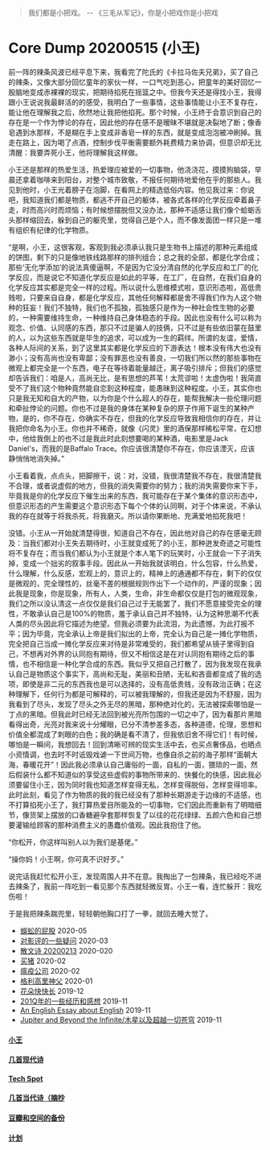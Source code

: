 
> 我们都是小把戏。 -- 《三毛从军记》，你是小把戏你是小把戏

# Core Dump 20200515 (小王)

前一阵的辣条风波已经平息下来，我看完了陀氏的《卡拉马佐夫兄弟》，买了自己的辣条，又像大部分回忆童年的家伙一样，一口气吃到恶心，把童年的美好回忆一股脑地变成赤裸裸的现实，把期待掐死在摇篮之中。但我今天还是得找小王，我得跟小王说说我最鲜活的的感受，我明白了一些事情，这些事情能让小王不复存在，能让他在理解我之后，欣然地让我把他掐死。那个时候，小王终于会意识到自己的存在是一个作为悖论的存在，因此他的存在感不是暧昧不堪就是决裂地了断；像香皂遇到水那样，不是糊在手上变成非香皂一样的东西，就是变成泡泡被冲刷掉。我走在路上，因为喝了点酒，控制步伐平衡需要额外耗费精力来协调，但意识却无比清醒：我要弄死小王，他将理解我这样做。

小王还是那样的热爱生活，热爱理应被爱的一切事物，他浇浇花，摸摸狗脑袋，早晨还拿着咖啡来到阳台，对整个城市致敬，不报任何期待地爱他在乎的那些人。我见到他时，小王光着膀子在泡脚，在看网上的精选低俗内容。他见我过来：你说吧，我知道我们都是物质，都逃不开自己的躯体，被各式各样的化学反应牵着鼻子走，时而高兴时而烦恼；有时候想摆脱但又没办法，那种不适感让我们像个蛤蛎舌头那样缩回去，躲到自己的躯壳里，觉得自己是个人，而不像发面团一样只是一堆有组织有纪律的化学物质。

“是啊，小王，这很客观，客观到我必须承认我只是生物书上描述的那种元素组成的饼图，剩下的只是像地铁线路那样的排列组合；总之我的全部，都是化学合成；那些‘无化学添加’的说法真傻逼啊，不是因为它没分清自然的化学反应和工厂的化学反应，而是说它不知道化学反应是如此的平等，在工厂，在自然，在我们自身的化学反应其实都是完全一样的过程。所以说什么思维模式啦，意识形态啦，高低贵贱啦，只要来自自身，都是化学反应，其他任何解释都是舍不得我们作为人这个物种的狂妄！我们不独特，我们也不孤独，孤独感只是作为一种社会性生物的必要的，一种需要维持生命，一种维持自己身体稳态的手段。因此也没有什么可以称为观念、价值、认同感的东西，那只不过是骗人的技俩，只不过是有些依旧蒙在鼓里的人，以为这些东西就是毕生的追求，可以成为一生的羁绊。所谓的友谊，爱情，各种人际间的关系，到了这里其实都是化学反应的下游表达！根本没有伟大也没有渺小；没有高尚也没有卑鄙；没有罪恶也没有善良，一切我们所以然的那些事物在微观上都完全是一个东西，电子在等待着能量越迁，离子吸引排斥；但我们的感觉却告诉我们：咱是人，高尚无比，是有思想的芦苇！太荒谬啦！太虚伪啦！我简直受不了我们这个物种竟然能自恋到这种程度，能愚昧到这种程度。小王，其实你也只是我无知和自大的产物，以为你是个什么超人的存在，能帮我解决一些伦理问题和牵扯悖论的问题。你也不过是我的身体在某种复杂的原子作用下诞生的某种产物，是的，你不存在，你确实不存在，但我的化学反应导致我相信你的存在，并让我把你命名为小王。你也并不稀奇，就像《闪灵》里的酒保那样稀松平常，在幻想中，他给我倒上的也不过是我此时此刻想要喝的某种酒，电影里是Jack Daniel's，而我的是Baffalo Trace。你应该很清楚你不存在，你应该湮灭，应该静悄悄地消失掉。”

小王看着我，点点头，把脚擦干，说：对，没错，我很清楚我不存在，我很清楚我不合理，或者说虚假的地方，但我的消失需要你的努力；我的消失需要你来下手，毕竟我是你的化学反应下催生出来的东西，我可能存在于某个集体的意识形态中，但意识形态的产生需要这个意识形态下每个个体的认同啊，对于个体来说，不承认我的存在就等于将我杀死，将我磨灭。所以请你果断地、充满爱地掐死我吧！

没错。小王从一开始就清楚得很，知道自己不存在，因此他对自己的存在感毫无顾及：当我们都对小王失去期待时，小王就变成死了的小王，那种迸发奇迹之可能性将不复存在；而当我们都认为小王就是个本人笔下的玩笑时，小王就会一下子消失掉，变成一个拙劣的叙事手段。因此从一开始我就该明白，什么包容，什么热爱，什么理解，什么反感，宏观上的，意识上的，精神上的通通都不存在，剩下的仅仅是微观的，完全理性的，丝毫不差的根据规则作出下一个动作的，严谨的现象；因此我是现象，你是现象，所有人，人类，生命，非生命都仅仅是打包的微观现象，我们之所以没认清这一点仅仅是我们自己过于无能罢了，我们不愿意接受完全的理性，不敢承认自己是100%的物质，羞于承认自己并不独特，认为这种思潮不代表人类的尽头因此将它描述为绝望。但我必须要为此流泪，为此遗憾，为此打报不平；因为毕竟，完全承认上帝是我们拟出的上帝，完全认为自己是一摊化学物质，完全把自己当成一摊化学反应来对待是非常难受的，我们都希望从镜子里得到自己，不想再对外界的认同抱有期待，但又不相信这是在对认同抱有期待之后的事情，也不相信是一种化学合成的东西。我似乎又把自己打散了，因为我发现在我承认自己是物质这个事实下，高尚和无耻，美丽和丑陋，无私和吝啬都变成了我的选项，即使是非二元的东西我也是可以选择的，没有高低贵贱，没有政治正确；在这种理解下，任何行为都是可解释的，可以被我理解的，但我还是因为不舒服，因为我看到了尽头，发现了尽头之外无尽的黑暗，那种绝对化的，无法被探索哪怕是一丁点的黑暗。但我此时已经无法回到被光亮所包围的一切之中了，因为看那片黑暗看得出奇，光亮对我来说十分耀眼，已分不清参差多态，各种道德，伦理，思想和价值全都混成了刺眼的白色；我的确是看不清了，但我依旧舍不得它们！有时候，哪怕是一瞬间，我想回去！回到清晰可辨的现实生活中去，也买点奢侈品，也晒点小资情调，也去时不时诋毁戏谑一下世间万物，也像自杀之前的海子那样“面朝大海，春暖花开”！因此我必须承认自己庸俗的一面，自私的一面，猥琐的一面，然后假装什么都不知道似的享受这些虚假的事物所带来的、快餐化的快感，因此我必须要留住小王，因为同时我也知道怎样变得无私，怎样变得脱俗，怎样变得坦率。此时此刻，看见了作为物质的我的我已经没有了那种长期游走于边缘的不适感，也不打算掐死小王了，我打算热爱目所能及的一切事物，它们因此而重新有了明暗细节，像货架上摆放的口香糖避孕套那样恢复了以往的花花绿绿、五颜六色和自己想要灌输给顾客的那种消费主义的愚蠢价值观。因此我抱住了他。

“你松开，你这样叫别人以为我们是基佬。”

“操你妈！小王啊，你可真不识好歹。”

说完话我赶忙松开小王，发现周围人并不在意。我掏出了一包辣条，我已经吃不进去辣条了，我前一阵吃到一看见那个东西就轻微反胃。小王一看，连忙躲开：我吃伤啦！

于是我把辣条踹兜里，轻轻朝他胸口打了一拳，就回去睡大觉了。

* [蜈蚣的屁股](posts/2020-05-14-ass.md) 2020-05
* [对影评的一些疑问](posts/2020-03-11-mreview.md) 2020-03
* [散文诗 20200213](posts/2020-02-13-v.md) 2020-020
* [买猪](posts/2020-02-09-pig.md) 2020-02
* [瘟疫公司](posts/2020-02-02-ncov.md) 2020-02
* [格利高里神父](posts/2020-01-05-hl2.md) 2020-01
* [花朵快快长](posts/2019-12-21-none.md) 2019-12
* [201Q年的一些经历和感想](posts/2019-11-30-q.md) 2019-11
* [An English Essay about English](posts/2019-11-english.md) 2019-11
* [Jupiter and Beyond the Infinite/木星以及超越一切苍穹](posts/2019-11-26-idx.md) 2019-11

#### [小王](index_wang.md)

#### [几首现代诗](index_mverse.md)

#### [Tech Spot](index_tech.md)

#### [几首当代诗（摘抄](contemporary/intro.md)

#### [豆瓣和空间的备份](index_history.md)

#### [计划](posts/plan.md)

